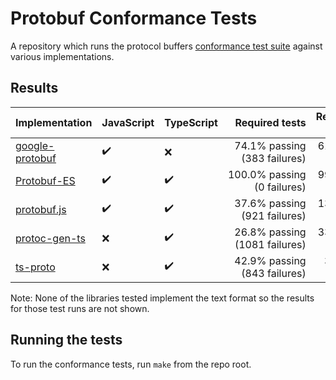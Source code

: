 # Protobuf Conformance Tests

A repository which runs the protocol buffers
[conformance test suite](https://github.com/protocolbuffers/protobuf/tree/main/conformance) against various implementations.


## Results

<!--- RESULTS-START -->
| Implementation                          | JavaScript         | TypeScript         | Required tests                        | Recommended tests                        | Standard plugin | 
|-----------------------------------------|--------------------|--------------------|--------------------------------------:|-----------------------------------------:|----------------:|
| [google-protobuf](impl/google-protobuf) | :heavy_check_mark: | :x:                | 74.1%&nbsp;passing<br>(383&nbsp;failures) | 61.7%&nbsp;passing<br>(207&nbsp;failures) |             yes |
| [Protobuf-ES](impl/protobuf-es)         | :heavy_check_mark: | :heavy_check_mark: | 100.0%&nbsp;passing<br>(0&nbsp;failures)     | 99.8%&nbsp;passing<br>(1&nbsp;failures)     |             yes |
| [protobuf.js](impl/protobuf.js)         | :heavy_check_mark: | :heavy_check_mark: | 37.6%&nbsp;passing<br>(921&nbsp;failures)     | 13.7%&nbsp;passing<br>(466&nbsp;failures)     |              no |
| [protoc-gen-ts](impl/protoc-gen-ts)     | :x:                | :heavy_check_mark: | 26.8%&nbsp;passing<br>(1081&nbsp;failures)    | 33.1%&nbsp;passing<br>(361&nbsp;failures)    |             yes |
| [ts-proto](impl/ts-proto)               | :x:                | :heavy_check_mark: | 42.9%&nbsp;passing<br>(843&nbsp;failures)        | 3.7%&nbsp;passing<br>(520&nbsp;failures)        |             yes |
<!--- RESULTS-END -->

Note: None of the libraries tested implement the text format so the results for those test runs are not shown.


## Running the tests

To run the conformance tests, run `make` from the repo root.

